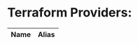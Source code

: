 
<h1>Terraform Providers:</h1>
<table>
<thead>
<tr>
<th>Name</th>
<th>Alias</th>
</tr>
</thead>

</table>
